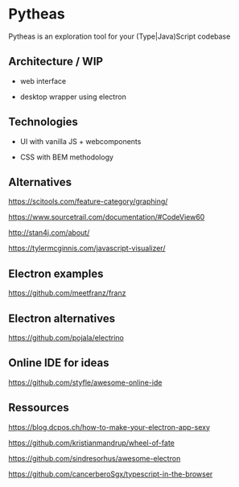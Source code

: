 # Pytheas

Pytheas is an exploration tool for your (Type|Java)Script codebase

## Architecture / WIP

-   web interface

-   desktop wrapper using electron

## Technologies

-   UI with vanilla JS + webcomponents

-   CSS with BEM methodology

## Alternatives

https://scitools.com/feature-category/graphing/

https://www.sourcetrail.com/documentation/#CodeView60

http://stan4j.com/about/

https://tylermcginnis.com/javascript-visualizer/

## Electron examples

https://github.com/meetfranz/franz

## Electron alternatives

https://github.com/pojala/electrino

## Online IDE for ideas

https://github.com/styfle/awesome-online-ide

## Ressources

https://blog.dcpos.ch/how-to-make-your-electron-app-sexy

https://github.com/kristianmandrup/wheel-of-fate

https://github.com/sindresorhus/awesome-electron

https://github.com/cancerberoSgx/typescript-in-the-browser
